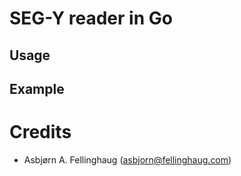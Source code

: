 # SEG-Y reader in Go


## Usage

## Example

# Credits

- Asbjørn A. Fellinghaug (asbjorn@fellinghaug.com)
